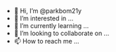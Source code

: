 - 👋 Hi, I’m @parkbom21y
- 👀 I’m interested in ...
- 🌱 I’m currently learning ...
- 💞️ I’m looking to collaborate on ...
- 📫 How to reach me ...

<!---
parkbom21y/parkbom21y is a ✨ special ✨ repository because its `README.md` (this file) appears on your GitHub profile.
You can click the Preview link to take a look at your changes.
--->
